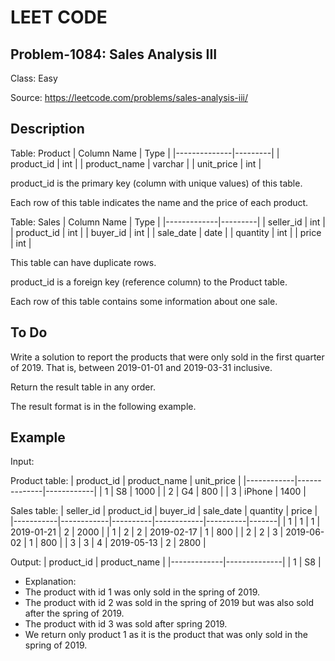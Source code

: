 # LEET CODE
## Problem-1084: Sales Analysis III

Class: Easy

Source: https://leetcode.com/problems/sales-analysis-iii/

## Description
Table: Product
| Column Name  | Type    |
|--------------|---------|
| product_id   | int     |
| product_name | varchar |
| unit_price   | int     |

product_id is the primary key (column with unique values) of this table.

Each row of this table indicates the name and the price of each product.

Table: Sales
| Column Name | Type    |
|-------------|---------|
| seller_id   | int     |
| product_id  | int     |
| buyer_id    | int     |
| sale_date   | date    |
| quantity    | int     |
| price       | int     |

This table can have duplicate rows.

product_id is a foreign key (reference column) to the Product table.

Each row of this table contains some information about one sale.

## To Do
Write a solution to report the products that were only sold in the first quarter of 2019. That is, between 2019-01-01 and 2019-03-31 inclusive.

Return the result table in any order.

The result format is in the following example.

## Example

Input: 

Product table:
| product_id | product_name | unit_price |
|------------|--------------|------------|
| 1          | S8           | 1000       |
| 2          | G4           | 800        |
| 3          | iPhone       | 1400       |

Sales table:
| seller_id | product_id | buyer_id | sale_date  | quantity | price |
|-----------|------------|----------|------------|----------|-------|
| 1         | 1          | 1        | 2019-01-21 | 2        | 2000  |
| 1         | 2          | 2        | 2019-02-17 | 1        | 800   |
| 2         | 2          | 3        | 2019-06-02 | 1        | 800   |
| 3         | 3          | 4        | 2019-05-13 | 2        | 2800  |

Output: 
| product_id  | product_name |
|-------------|--------------|
| 1           | S8           |

- Explanation: 
- The product with id 1 was only sold in the spring of 2019.
- The product with id 2 was sold in the spring of 2019 but was also sold after the spring of 2019.
- The product with id 3 was sold after spring 2019.
- We return only product 1 as it is the product that was only sold in the spring of 2019.

